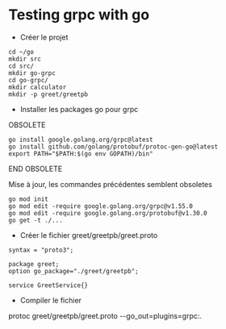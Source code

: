# Testing grpc with go

* Créer le projet

```
cd ~/go
mkdir src
cd src/
mkdir go-grpc
cd go-grpc/
mkdir calculator
mkdir -p greet/greetpb
```

* Installer les packages go pour grpc

OBSOLETE
```
go install google.golang.org/grpc@latest
go install github.com/golang/protobuf/protoc-gen-go@latest
export PATH="$PATH:$(go env GOPATH)/bin"
```
END OBSOLETE

Mise à jour, les commandes précédentes semblent obsoletes

```
go mod init
go mod edit -require google.golang.org/grpc@v1.55.0
go mod edit -require google.golang.org/protobuf@v1.30.0
go get -t ./...
```

* Créer le fichier greet/greetpb/greet.proto

```
syntax = "proto3";

package greet;
option go_package="./greet/greetpb";

service GreetService{}
```

* Compiler le fichier

protoc greet/greetpb/greet.proto --go_out=plugins=grpc:.

